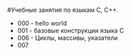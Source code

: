 #Учебные занятия по языкам C, C++.
* 000 - hello world
* 001 - базовые конструкции языка С
* 006 - Циклы, массивы, указатели
* 007 

